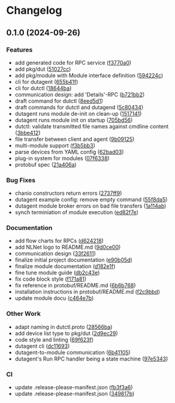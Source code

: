 # Changelog

## 0.1.0 (2024-09-26)


### Features

* add generated code for RPC service ([f3770a0](https://github.com/BlindspotSoftware/dutctl/commit/f3770a0199cbbfce477192c33995d659f0e9d562))
* add pkg/dut ([51027cc](https://github.com/BlindspotSoftware/dutctl/commit/51027ccb5d5471462afead94349a259a0cef72b9))
* add pkg/module with Module interface definition ([594224c](https://github.com/BlindspotSoftware/dutctl/commit/594224ce621fb2145f523975ccd47f29df3143ef))
* cli for dutagent ([655b41f](https://github.com/BlindspotSoftware/dutctl/commit/655b41f7efce3081c008ebb9b8df07468438e530))
* cli for dutctl ([18644ba](https://github.com/BlindspotSoftware/dutctl/commit/18644ba56cb9676a05cdb3beba638628f52f064b))
* communication design: add 'Details'-RPC ([b721bb2](https://github.com/BlindspotSoftware/dutctl/commit/b721bb21743734fe4632dad7cf89580e330c242e))
* draft command for dutctl ([8eed5d1](https://github.com/BlindspotSoftware/dutctl/commit/8eed5d176baf860abddc08b135c62cab20c4b545))
* draft commands for dutctl and dutagend ([5c80434](https://github.com/BlindspotSoftware/dutctl/commit/5c80434483ed619902b594793594af7adc6d219f))
* dutagent runs module de-init on clean-up ([1517141](https://github.com/BlindspotSoftware/dutctl/commit/15171412468dbce16ef9c9ab191f8d3bf5c2657b))
* dutagent runs module init on startup ([705bd56](https://github.com/BlindspotSoftware/dutctl/commit/705bd56708ef0ff74ada10d68b289c89ba46a20b))
* dutctl: validate transmitted file names against cmdline content ([3bbe412](https://github.com/BlindspotSoftware/dutctl/commit/3bbe4124b0e82088bfa9840455a15706b8c7071d))
* file transfer between client and agent ([9b09125](https://github.com/BlindspotSoftware/dutctl/commit/9b0912557c09bff9e6aa9c63423aca0c746ec34c))
* multi-module support ([f3b5bb3](https://github.com/BlindspotSoftware/dutctl/commit/f3b5bb31679fcea294fc7b062c5b0c498b16987e))
* parse devices from YAML config ([62bad03](https://github.com/BlindspotSoftware/dutctl/commit/62bad0364c7f864aaf64bba51f902285dfc89b24))
* plug-in system for modules ([07f6338](https://github.com/BlindspotSoftware/dutctl/commit/07f6338c8daf5fac55fb9fe2ebcb9cfa94cfc663))
* protobuf spec ([21a406a](https://github.com/BlindspotSoftware/dutctl/commit/21a406ae0cfd0598a848d167e3b0ceadb36b8cdc))


### Bug Fixes

* chanio constructors return errors ([2737ff9](https://github.com/BlindspotSoftware/dutctl/commit/2737ff93f36ca1ea4a15f9ee8c40465eb3e72f88))
* dutagent example config: remove empty command ([55f8da5](https://github.com/BlindspotSoftware/dutctl/commit/55f8da5e3d6d63ed9e9c32d8b551ef1b93ae4a70))
* dutagent module broker errors on bad file transfers ([1a114ab](https://github.com/BlindspotSoftware/dutctl/commit/1a114abb9017be71ff4fae0aafeef52f9d700f6b))
* synch terminiation of module execution ([ed82f7e](https://github.com/BlindspotSoftware/dutctl/commit/ed82f7e80e181042c595236f5575eef8a4cda50b))


### Documentation

* add flow charts for RPCs ([d624218](https://github.com/BlindspotSoftware/dutctl/commit/d6242183204273d06e150bc7fe55064f4f3bbf14))
* add NLNet logo to README.md ([9d0ce00](https://github.com/BlindspotSoftware/dutctl/commit/9d0ce006a4461fad434c0d3fb4861c16ed01e447))
* communication design ([33f2611](https://github.com/BlindspotSoftware/dutctl/commit/33f26114bd2edb0e641cf2f34825667a4f18e60d))
* finalize initial project documentation ([e90b05d](https://github.com/BlindspotSoftware/dutctl/commit/e90b05d7245ddb98ad41cbab2fac3f0d0d6c3c93))
* finalize module documentation ([d182e1f](https://github.com/BlindspotSoftware/dutctl/commit/d182e1fa84a44368cfc79e607a6937a7db0e3bfa))
* fine tune module guide ([db2c43e](https://github.com/BlindspotSoftware/dutctl/commit/db2c43ef97c4e006a5f761892c9c89f3400f662c))
* fix code block style ([f171a81](https://github.com/BlindspotSoftware/dutctl/commit/f171a81d782ff1e15a23f3428145d60aac05707a))
* fix reference in protobuf/README.md ([6b6b768](https://github.com/BlindspotSoftware/dutctl/commit/6b6b7684f9c92997af151777dfc482463a62e45a))
* installation instructions in protobuf/README.md ([f2c9bbd](https://github.com/BlindspotSoftware/dutctl/commit/f2c9bbd281ad5162a1335467bdf89ec84845db68))
* update module docu ([c464e7b](https://github.com/BlindspotSoftware/dutctl/commit/c464e7b8b30d3a893c0c4977e0099d4589d9961a))


### Other Work

* adapt naming in dutctl.proto ([28566ba](https://github.com/BlindspotSoftware/dutctl/commit/28566ba32a91d5e2aa07c7c463b26ed0fa945594))
* add device list type to pkg/dut ([2d9ec29](https://github.com/BlindspotSoftware/dutctl/commit/2d9ec29694e46b056f77af99301d19788af71c7f))
* code style and linting ([69f623f](https://github.com/BlindspotSoftware/dutctl/commit/69f623f108d75ae231a56ca01a96090a34d10049))
* dutagent cli ([dc11693](https://github.com/BlindspotSoftware/dutctl/commit/dc116933ff0b53280d626eb99863e0bfe554c353))
* dutagent-to-module communication ([6b41105](https://github.com/BlindspotSoftware/dutctl/commit/6b4110525cb802d697fb60a1efafa49aa73067b8))
* dutagent's Run RPC handler being a state machine ([97e5343](https://github.com/BlindspotSoftware/dutctl/commit/97e5343206a359dbbd79970a45f74cfecd7bf680))


### CI

* update .release-please-manifest.json ([fb3f3a6](https://github.com/BlindspotSoftware/dutctl/commit/fb3f3a64db860091d7d6ec05175ae0b09e671312))
* update .release-please-manifest.json ([349817b](https://github.com/BlindspotSoftware/dutctl/commit/349817bc3cbe1ef02944abe3a21d612b07b3b014))
